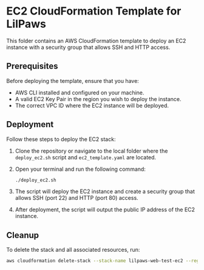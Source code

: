 # EC2 CloudFormation Template for LilPaws

This folder contains an AWS CloudFormation template to deploy an EC2 instance with a security group that allows SSH and HTTP access.

## Prerequisites

Before deploying the template, ensure that you have:
- AWS CLI installed and configured on your machine.
- A valid EC2 Key Pair in the region you wish to deploy the instance.
- The correct VPC ID where the EC2 instance will be deployed.

## Deployment

Follow these steps to deploy the EC2 stack:

1. Clone the repository or navigate to the local folder where the `deploy_ec2.sh` script and `ec2_template.yaml` are located.

2. Open your terminal and run the following command:

    ```bash
    ./deploy_ec2.sh
    ```

3. The script will deploy the EC2 instance and create a security group that allows SSH (port 22) and HTTP (port 80) access.

4. After deployment, the script will output the public IP address of the EC2 instance.

## Cleanup

To delete the stack and all associated resources, run:

```bash
aws cloudformation delete-stack --stack-name lilpaws-web-test-ec2 --region us-east-1
